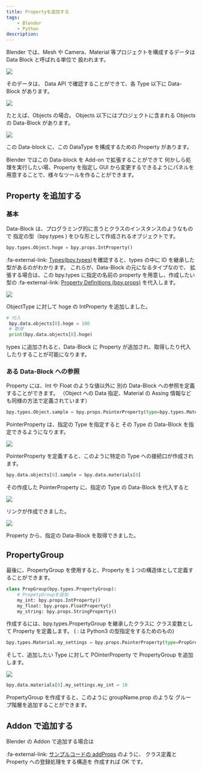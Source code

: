 ```yaml
---
title: Propertyを追加する
tags:
    - Blender
    - Python
description:
---
```


Blender では、Mesh や Camera、Material 等プロジェクトを構成するデータは Data Block と呼ばれる単位で
扱われます。

![](https://gyazo.com/c596e05e454798da8f0235c9f1717182.png)

そのデータは、 Data API で確認することができて、各 Type 以下に Data-Block があります。

![](https://gyazo.com/248a76bb844e0de867ad3535a9304c27.png)

たとえば、Objects の場合。
Objects 以下にはプロジェクトに含まれる Objects の Data-Block があります。

![](https://gyazo.com/62adceeb8aa4db2e00e3b41b814efe05.png)

この Data-block に、この DataType を構成するための Property があります。

Blender ではこの Data-block を Add-on で拡張することができて
何かしら処理を実行したい場、Property を指定し
GUI から変更するできるようにパネルを用意することで、様々なツールを作ることができます。

## Property を追加する

### 基本

Data-Block は、プログラミング的に言うとクラスのインスタンスのようなもので
指定の型（bpy.types ) をひな形として作成されるオブジェクトです。

```python
bpy.types.Object.hoge = bpy.props.IntProperty()
```

:fa-external-link: [Types(bpy.types)](https://docs.blender.org/api/current/bpy.types.html)を確認すると、types の中に ID を継承した型があるのがわかります。
これらが、Data-Block の元になるタイプなので、
拡張する場合は、この bpy.types に指定の名前の property を用意し、作成したい型の :fa-external-link: [Property Definitions (bpy.props)](https://docs.blender.org/api/current/bpy.props.html) を代入します。

![](https://gyazo.com/723d784055e4a83edb06a3b3acae3ea9.png)

ObjectType に対して hoge の IntProperty を追加しました。

```python
# 代入
 bpy.data.objects[0].hoge = 100
 # 取得
 print(bpy.data.objects[0].hoge)
```

types に追加されると、Data-Block に Property が追加され、取得したり代入したりすることが可能になります。

### ある Data-Block への参照

Property には、Int や Float のような値以外に
別の Data-Block への参照を定義することができます。
（Object への Data 指定、Material の Assing 情報なども同様の方法で定義されています）

```python
bpy.types.Object.sample = bpy.props.PointerProperty(type=bpy.types.Material)
```

PointerProperty は、指定の Type を指定すると
その Type の Data-Block を指定できるようになります。

![](https://gyazo.com/2a97ca84a54dbe4d41ed057e9bc0e52d.png)

PointerProperty を定義すると、このように特定の Type への接続口が作成されます。

```python
bpy.data.objects[0].sample = bpy.data.materials[0]
```

その作成した PointerProperty に、指定の Type の Data-Block を代入すると

![](https://gyazo.com/f654a92d1056a6401e39d3d3900f7eef.png)

リンクが作成できました。

![](https://gyazo.com/b19b93325fc40974ae113a606d00f161.png)

Property から、指定の Data-Block を取得できました。

## PropertyGroup

最後に、PropertyGroup を使用すると、Property を１つの構造体として定義することができます。

```python
class PropGroup(bpy.types.PropertyGroup):
    # PropetyGroupを追加
    my_int: bpy.props.IntProperty()
    my_float: bpy.props.FloatProperty()
    my_string: bpy.props.StringProperty()
```

作成するには、bpy.types.PropertyGroup を継承したクラスに
クラス変数として Property を定義します。
( : は Python3 の型指定をするためのもの)

```python
bpy.types.Material.my_settings = bpy.props.PointerProperty(type=PropGroup)
```

そして、追加したい Type に対して POinterProperty で PropertyGroup を追加します。

![](https://gyazo.com/19e6ba3fd10950117e477b6228157f8f.png)

```python
bpy.data.materials[0].my_settings.my_int = 10
```

PropertyGroup を作成すると、このように groupName.prop のような
グループ階層を追加することができます。

## Addon で追加する

Blender の Addon で追加する場合は

:fa-external-link: [サンプルコードの addProps](https://fereria.github.io/reincarnation_tech/65_SampleCode/blender_samplecode/SampleAddon/addProps/) のように、 クラス定義と Property への登録処理をする構造を
作成すれば OK です。

